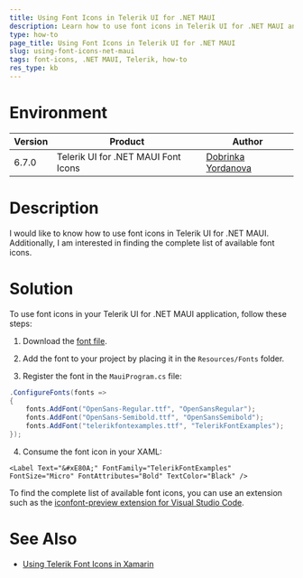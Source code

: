 ```yaml
---
title: Using Font Icons in Telerik UI for .NET MAUI
description: Learn how to use font icons in Telerik UI for .NET MAUI and find the complete list of available icons.
type: how-to
page_title: Using Font Icons in Telerik UI for .NET MAUI
slug: using-font-icons-net-maui
tags: font-icons, .NET MAUI, Telerik, how-to
res_type: kb
---
```


# Environment

| Version | Product | Author | 
| --- | --- | ---- | 
| 6.7.0 | Telerik UI for .NET MAUI Font Icons | [Dobrinka Yordanova](https://www.telerik.com/blogs/author/dobrinka-yordanova)| 

# Description

I would like to know how to use font icons in Telerik UI for .NET MAUI. Additionally, I am interested in finding the complete list of available font icons.

# Solution

To use font icons in your Telerik UI for .NET MAUI application, follow these steps:

1. Download the [font file](https://github.com/telerik/maui-samples/blob/main/Samples/SdkBrowser/Resources/Fonts/telerikfontexamples.ttf).

2. Add the font to your project by placing it in the `Resources/Fonts` folder.

3. Register the font in the `MauiProgram.cs` file:

```csharp
.ConfigureFonts(fonts =>
{
    fonts.AddFont("OpenSans-Regular.ttf", "OpenSansRegular");
    fonts.AddFont("OpenSans-Semibold.ttf", "OpenSansSemibold");
    fonts.AddFont("telerikfontexamples.ttf", "TelerikFontExamples");
});
```

4. Consume the font icon in your XAML:

```xaml
<Label Text="&#xE80A;" FontFamily="TelerikFontExamples" FontSize="Micro" FontAttributes="Bold" TextColor="Black" />
```

To find the complete list of available font icons, you can use an extension such as the [iconfont-preview extension for Visual Studio Code](https://marketplace.visualstudio.com/items?itemName=stxr.iconfont-preview).


# See Also

- [Using Telerik Font Icons in Xamarin](https://docs.telerik.com/devtools/xamarin/styling-and-appearance/telerik-font-icons)
